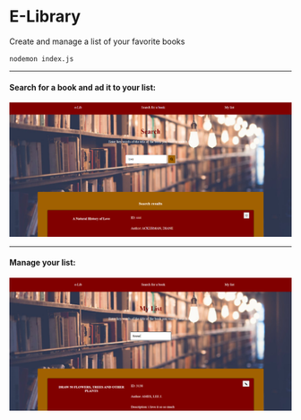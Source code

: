 # E-Library
Create and manage a list of your favorite books

```console
nodemon index.js
```
***
#### Search for a book and ad it to your list:
![](images/search.PNG)

***
#### Manage your list:

![](images/my_list.PNG)
